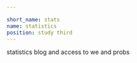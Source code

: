 ```yaml
---

short_name: stats
name: statistics
position: study third
---
```

statistics blog and access to we and probs 
